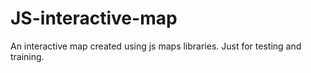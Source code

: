 # JS-interactive-map
An interactive map created using js maps libraries. Just for testing and training.

